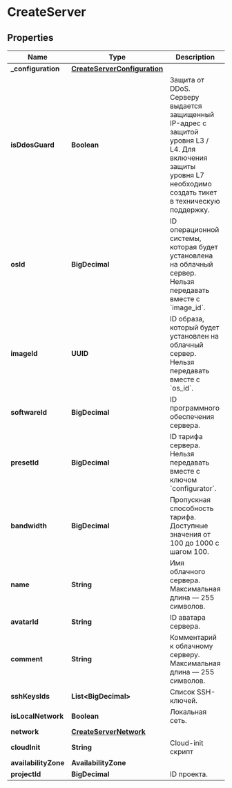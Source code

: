 

# CreateServer


## Properties

| Name | Type | Description | Notes |
|------------ | ------------- | ------------- | -------------|
|**_configuration** | [**CreateServerConfiguration**](CreateServerConfiguration.md) |  |  [optional] |
|**isDdosGuard** | **Boolean** | Защита от DDoS. Серверу выдается защищенный IP-адрес с защитой уровня L3 / L4. Для включения защиты уровня L7 необходимо создать тикет в техническую поддержку. |  [optional] |
|**osId** | **BigDecimal** | ID операционной системы, которая будет установлена на облачный сервер. Нельзя передавать вместе с &#x60;image_id&#x60;. |  [optional] |
|**imageId** | **UUID** | ID образа, который будет установлен на облачный сервер. Нельзя передавать вместе с &#x60;os_id&#x60;. |  [optional] |
|**softwareId** | **BigDecimal** | ID программного обеспечения сервера. |  [optional] |
|**presetId** | **BigDecimal** | ID тарифа сервера. Нельзя передавать вместе с ключом &#x60;configurator&#x60;. |  [optional] |
|**bandwidth** | **BigDecimal** | Пропускная способность тарифа. Доступные значения от 100 до 1000 с шагом 100. |  [optional] |
|**name** | **String** | Имя облачного сервера. Максимальная длина — 255 символов. |  |
|**avatarId** | **String** | ID аватара сервера. |  [optional] |
|**comment** | **String** | Комментарий к облачному серверу. Максимальная длина — 255 символов. |  [optional] |
|**sshKeysIds** | **List&lt;BigDecimal&gt;** | Список SSH-ключей. |  [optional] |
|**isLocalNetwork** | **Boolean** | Локальная сеть. |  [optional] |
|**network** | [**CreateServerNetwork**](CreateServerNetwork.md) |  |  [optional] |
|**cloudInit** | **String** | Cloud-init скрипт |  [optional] |
|**availabilityZone** | **AvailabilityZone** |  |  [optional] |
|**projectId** | **BigDecimal** | ID проекта. |  [optional] |



